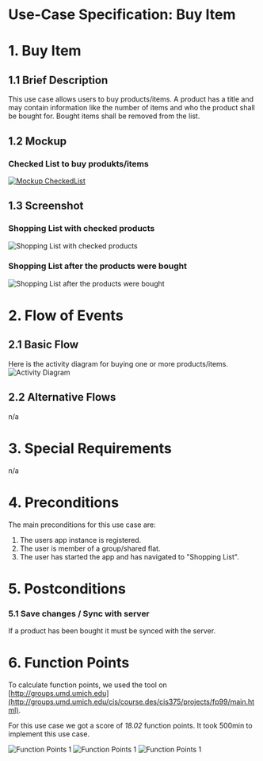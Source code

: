 # Use-Case Specification: Buy Item

# 1. Buy Item

## 1.1 Brief Description
This use case allows users to buy products/items.
A product has a title and may contain information like the number of items and who the product shall be bought for.
Bought items shall be removed from the list.

## 1.2 Mockup
### Checked List to buy produkts/items
[![Mockup CheckedList](../Mockups/uc_shopping_list_CheckedList_200px.png)](../Mockups/uc_shopping_list_CheckedList.PNG)

## 1.3 Screenshot
### Shopping List with checked products
![Shopping List with checked products](../Screenshots/shopping_list_screenshot_selected.png)

### Shopping List after the products were bought
![Shopping List after the products were bought](../Screenshots/shopping_list_no_items_screenshot.png)

# 2. Flow of Events

## 2.1 Basic Flow
Here is the activity diagram for buying one or more products/items.
![Activity Diagram](../ActivityDiagrams/uc_buy_item_activity_diagram.png)


## 2.2 Alternative Flows
n/a

# 3. Special Requirements
n/a

# 4. Preconditions
The main preconditions for this use case are:

 1. The users app instance is registered.
 2. The user is member of a group/shared flat.
 2. The user has started the app and has navigated to "Shopping List".

# 5. Postconditions

### 5.1 Save changes / Sync with server
If a product has been bought it must be synced with the server.

# 6. Function Points
To calculate function points, we used the tool on [http://groups.umd.umich.edu](http://groups.umd.umich.edu/cis/course.des/cis375/projects/fp99/main.html).

For this use case we got a score of *18.02* function points. It took 500min to implement this use case.

![Function Points 1](../FunctionPoints/BuyItem_1.jpg)
![Function Points 1](../FunctionPoints/BuyItem_2.jpg)
![Function Points 1](../FunctionPoints/BuyItem_3.jpg)
